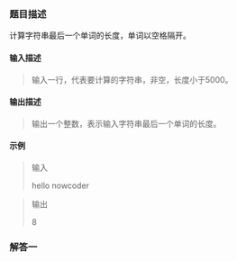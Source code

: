 ### 题目描述  

计算字符串最后一个单词的长度，单词以空格隔开。  

#### 输入描述  

> 输入一行，代表要计算的字符串，非空，长度小于5000。

#### 输出描述  

> 输出一个整数，表示输入字符串最后一个单词的长度。  

#### 示例  

> 输入  
> 
> hello nowcoder  

> 输出  
> 
> 8

### 解答一  

```javascript

```
